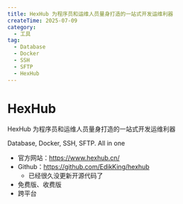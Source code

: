 ```yaml
---
title: HexHub 为程序员和运维人员量身打造的一站式开发运维利器
createTime: 2025-07-09
category:
  - 工具
tag:
  - Database
  - Docker
  - SSH
  - SFTP
  - HexHub
---
```


# HexHub

HexHub 为程序员和运维人员量身打造的一站式开发运维利器

Database, Docker, SSH, SFTP. All in one

- 官方网站：https://www.hexhub.cn/
- Github：https://github.com/EdikKing/hexhub
  - 已经很久没更新开源代码了
- 免费版、收费版
- 跨平台
